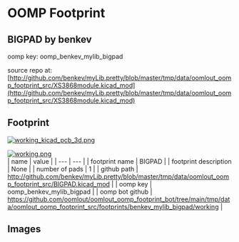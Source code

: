 # OOMP Footprint  
## BIGPAD  by benkev  
  
oomp key: oomp_benkev_mylib_bigpad  
  
source repo at: [http://github.com/benkev/myLib.pretty/blob/master/tmp/data/oomlout_oomp_footprint_src/XS3868module.kicad_mod](http://github.com/benkev/myLib.pretty/blob/master/tmp/data/oomlout_oomp_footprint_src/XS3868module.kicad_mod)  
## Footprint  
  
[![working_kicad_pcb_3d.png](working_kicad_pcb_3d_600.png)](working_kicad_pcb_3d.png)  
  
[![working.png](working_600.png)](working.png)  
| name | value | 
| --- | --- | 
| footprint name | BIGPAD | 
| footprint description | None | 
| number of pads | 1 | 
| github path | http://github.com/benkev/myLib.pretty/blob/master/tmp/data/oomlout_oomp_footprint_src/BIGPAD.kicad_mod | 
| oomp key | oomp_benkev_mylib_bigpad | 
| oomp bot github | https://github.com/oomlout/oomlout_oomp_footprint_bot/tree/main/tmp/data/oomlout_oomp_footprint_src/footprints/benkev_mylib_bigpad/working | 
## Images  
